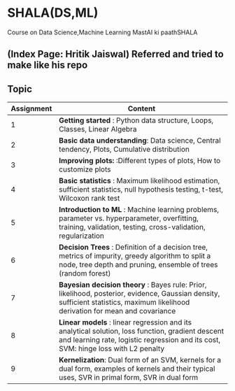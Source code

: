# SHALA(DS,ML)
Course on Data Science,Machine Learning
MastAI ki paathSHALA
## (Index Page: Hritik Jaiswal) Referred and tried to make like his repo
## Topic

|     Assignment           |                        Content           |
| --------------------     |  -------------------------------------                      |
|           1              | **Getting started** : Python data structure, Loops, Classes, Linear Algebra|
|           2              | **Basic data understanding**: Data science, Central tendency, Plots, Cumulative distribution |
|           3              | **Improving plots:** :Different types of plots, How to customize plots |
|           4              | **Basic statistics** : Maximum likelihood estimation, sufficient statistics, null hypothesis testing, t-test, Wilcoxon rank test |
|           5              | **Introduction to ML** : Machine learning problems, parameter vs. hyperparameter, overfitting, training, validation, testing, cross-validation, regularization |
|           6	           | **Decision Trees** : Definition of a decision tree, metrics of impurity, greedy algorithm to split a node, tree depth and pruning, ensemble of trees (random forest) |
|           7	           | **Bayesian decision theory** : Bayes rule: Prior, likelihood, posterior, evidence, Gaussian density, sufficient statistics, maximum likelihood derivation for mean and covariance |
|           8	           | **Linear models** : linear regression and its analytical solution, loss function, gradient descent and learning rate, logistic regression and its cost, SVM: hinge loss with L2 penalty |
|           9	           | **Kernelization**: Dual form of an SVM, kernels for a dual form, examples of kernels and their typical uses, SVR in primal form, SVR in dual form|
